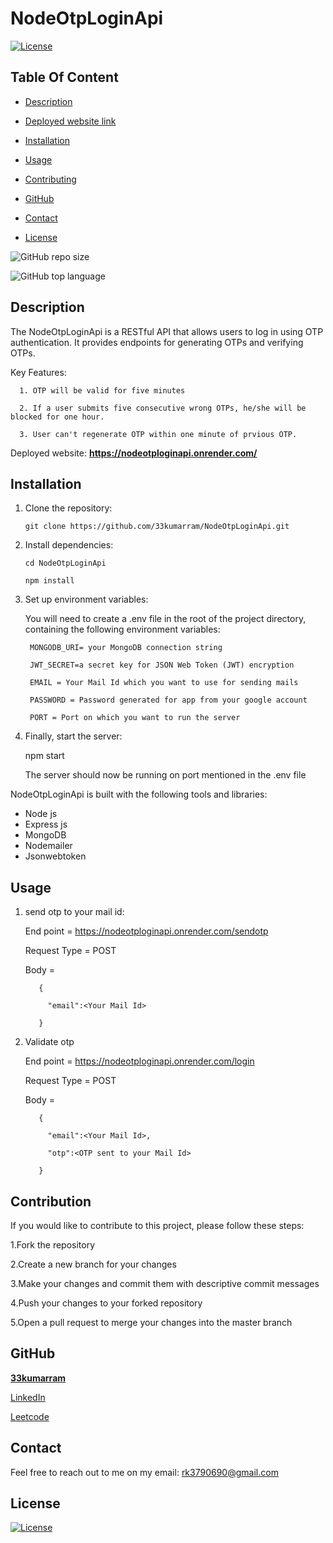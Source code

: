 # NodeOtpLoginApi

  [![License](https://img.shields.io/static/v1?label=License&message=MIT&color=blue&?style=plastic&logo=appveyor)](https://opensource.org/license/MIT)



## Table Of Content

- [Description](#description)
- [Deployed website link](#deployedWebsite)
- [Installation](#installation)
- [Usage](#usage)
- [Contributing](#contribution)

- [GitHub](#github)
- [Contact](#contact)
- [License](#license)




![GitHub repo size](https://img.shields.io/github/repo-size/33kumarram/NodeOtpLoginApi?style=plastic)

  ![GitHub top language](https://img.shields.io/github/languages/top/33kumarram/NodeOtpLoginApi?style=plastic)



## Description

  The NodeOtpLoginApi is a RESTful API that allows users to log in using OTP authentication. It provides endpoints for generating OTPs and verifying OTPs.
  
  
  
  Key Features:
  
      1. OTP will be valid for five minutes
      
      2. If a user submits five consecutive wrong OTPs, he/she will be blocked for one hour.
      
      3. User can't regenerate OTP within one minute of prvious OTP. 







<p>Deployed website: <strong><a href="https://nodeotploginapi.onrender.com/">https://nodeotploginapi.onrender.com/</a></strong>








## Installation

1. Clone the repository:

       git clone https://github.com/33kumarram/NodeOtpLoginApi.git


2. Install dependencies:

       cd NodeOtpLoginApi

       npm install


3. Set up environment variables:
  
      You will need to create a .env file in the root of the project directory, containing the following environment variables:

        MONGODB_URI= your MongoDB connection string

        JWT_SECRET=a secret key for JSON Web Token (JWT) encryption

        EMAIL = Your Mail Id which you want to use for sending mails
      
        PASSWORD = Password generated for app from your google account

        PORT = Port on which you want to run the server

4. Finally, start the server:

     npm start

     The server should now be running on port mentioned in the .env file





NodeOtpLoginApi is built with the following tools and libraries: <ul><li>Node js </li><li>Express js </li><li>MongoDB </li><li>Nodemailer</li><li>Jsonwebtoken</li></ul>





## Usage
 
1. send otp to your mail id: 


   End point = https://nodeotploginapi.onrender.com/sendotp

   Request Type = POST

   Body = 
   
          {
   
            "email":<Your Mail Id>
  
          }

2. Validate otp

   End point = https://nodeotploginapi.onrender.com/login

   Request Type = POST

   Body = 
   
          {
   
            "email":<Your Mail Id>,
  
            "otp":<OTP sent to your Mail Id>
  
          }









## Contribution
 
If you would like to contribute to this project, please follow these steps:

1.Fork the repository

2.Create a new branch for your changes

3.Make your changes and commit them with descriptive commit messages

4.Push your changes to your forked repository

5.Open a pull request to merge your changes into the master branch








## GitHub

<a href="https://github.com/33kumarram"><strong>33kumarram</a></strong>



<a href="https://www.linkedin.com/in/ramesh-kumar-33613a174/">LinkedIn</a></strong></p>


<a href="https://leetcode.com/kumarram/">Leetcode</a></strong></p>





## Contact

Feel free to reach out to me on my email:
rk3790690@gmail.com





## License

[![License](https://img.shields.io/static/v1?label=Licence&message=MIT&color=blue)](https://opensource.org/license/MIT)


